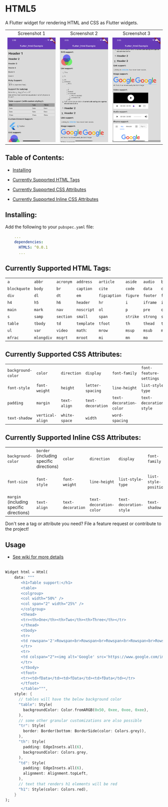 # HTML5

A Flutter widget for rendering HTML and CSS as Flutter widgets.

<table>
  <tr>
    <td align="center">Screenshot 1</td>
    <td align="center">Screenshot 2</td>
    <td align="center">Screenshot 3</td>
  </tr>
  <tr>
    <td><img alt="Screenshot of HTML5" src="https://raw.githubusercontent.com/Sub6Resources/flutter_html/master/.github/flutter_html_screenshot.png" width="250"/></td>
    <td><img alt="Screenshot of HTML5" src="https://raw.githubusercontent.com/Sub6Resources/flutter_html/master/.github/flutter_html_screenshot2.png" width="250"/></td>
    <td><img alt="Screenshot of HTML5" src="https://raw.githubusercontent.com/Sub6Resources/flutter_html/master/.github/flutter_html_screenshot3.png" width="250"/></td>
  </tr>
 </table>

## Table of Contents:

- [Installing](#installing)

- [Currently Supported HTML Tags](#currently-supported-html-tags)

- [Currently Supported CSS Attributes](#currently-supported-css-attributes)

- [Currently Supported Inline CSS Attributes](#currently-supported-inline-css-attributes)

## Installing:

Add the following to your `pubspec.yaml` file:

```yaml
    ...
    dependencies:
      HTML5: ^0.0.1
      ...
```

## Currently Supported HTML Tags:

|              |            |           |            |              |          |          |         |          |           |              |
|--------------|------------|-----------|------------|--------------|----------|----------|---------|----------|-----------|--------------|
| `a`          | `abbr`     | `acronym` | `address`  | `article`    | `aside`  | `audio`  | `b`     | `bdi`    | `bdo`     | `big`        |
| `blockquote` | `body`     | `br`      | `caption`  | `cite`       | `code`   | `data`   | `dd`    | `del`    | `details` | `dfn`        |
| `div`        | `dl`       | `dt`      | `em`       | `figcaption` | `figure` | `footer` | `font`  | `h1`     | `h2`      | `h3`         |
| `h4`         | `h5`       | `h6`      | `header`   | `hr`         | `i`      | `iframe` | `img`   | `ins`    | `kbd`     | `li`         |
| `main`       | `mark`     | `nav`     | `noscript` | `ol`         | `p`      | `pre`    | `q`     | `rp`     | `rt`      | `ruby`       |
| `s`          | `samp`     | `section` | `small`    | `span`       | `strike` | `strong` | `sub`   | `sup`    | `summary` | `svg`        |
| `table`      | `tbody`    | `td`      | `template` | `tfoot`      | `th`     | `thead`  | `time`  | `tr`     | `tt`      | `u`          |
| `ul`         | `var`      | `video`   | `math`:    | `mrow`       | `msup`   | `msub`   | `mover` | `munder` | `msubsup` | `moverunder` |
| `mfrac`      | `mlongdiv` | `msqrt`   | `mroot`    | `mi`         | `mn`     | `mo`     |         |          |           |              | 

## Currently Supported CSS Attributes:

|                    |                  |               |                   |                         |                         |                             |
|--------------------|------------------|---------------|-------------------|-------------------------|-------------------------|-----------------------------|
| `background-color` | `color`          | `direction`   | `display`         | `font-family`           | `font-feature-settings` | `font-size`                 |
| `font-style`       | `font-weight`    | `height`      | `letter-spacing`  | `line-height`           | `list-style-type`       | `list-style-position`       |
| `padding`          | `margin`         | `text-align`  | `text-decoration` | `text-decoration-color` | `text-decoration-style` | `text-decoration-thickness` |
| `text-shadow`      | `vertical-align` | `white-space` | `width`           | `word-spacing`          |                         |                             |

## Currently Supported Inline CSS Attributes:

|                                          |                                          |                   |                         |                         |                       |                                            |
|------------------------------------------|------------------------------------------|-------------------|-------------------------|-------------------------|-----------------------|--------------------------------------------|
| `background-color`                       | `border` (including specific directions) | `color`           | `direction`             | `display`               | `font-family`         | `font-feature-settings`                    |
| `font-size`                              | `font-style`                             | `font-weight`     | `line-height`           | `list-style-type`       | `list-style-position` | `padding`  (including specific directions) |
| `margin` (including specific directions) | `text-align`                             | `text-decoration` | `text-decoration-color` | `text-decoration-style` | `text-shadow`         |                                            |

Don't see a tag or attribute you need? File a feature request or contribute to the project!

## Usage

- [See wiki for more details]()

```dart

Widget html = Html(
    data: """
       <h1>Table support:</h1>
       <table>
       <colgroup>
       <col width="50%" />
       <col span="2" width="25%" />
       </colgroup>
       <thead>
       <tr><th>One</th><th>Two</th><th>Three</th></tr>
       </thead>
       <tbody>
       <tr>
       <td rowspan='2'>Rowspan<br>Rowspan<br>Rowspan<br>Rowspan<br>Rowspan<br>Rowspan<br>Rowspan<br>Rowspan<br>Rowspan<br>Rowspan</td><td>Data</td><td>Data</td>
       </tr>
       <tr>
       <td colspan="2"><img alt='Google' src='https://www.google.com/images/branding/googlelogo/2x/googlelogo_color_92x30dp.png' /></td>
       </tr>
       </tbody>
       <tfoot>
       <tr><td>fData</td><td>fData</td><td>fData</td></tr>
       </tfoot>
       </table>""",
    style: {
      // tables will have the below background color
      "table": Style(
        backgroundColor: Color.fromARGB(0x50, 0xee, 0xee, 0xee),
      ),
      // some other granular customizations are also possible
      "tr": Style(
        border: Border(bottom: BorderSide(color: Colors.grey)),
      ),
      "th": Style(
        padding: EdgeInsets.all(6),
        backgroundColor: Colors.grey,
      ),
      "td": Style(
        padding: EdgeInsets.all(6),
        alignment: Alignment.topLeft,
      ),
      // text that renders h1 elements will be red
      "h1": Style(color: Colors.red),
    }
);
```